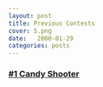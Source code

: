 ```yaml
---
layout: post
title: Previous Contests
cover: 5.png
date:   2000-01-29
categories: posts
---
```


### [#1 Candy Shooter](http://www.engigames.com/contests/n1)

